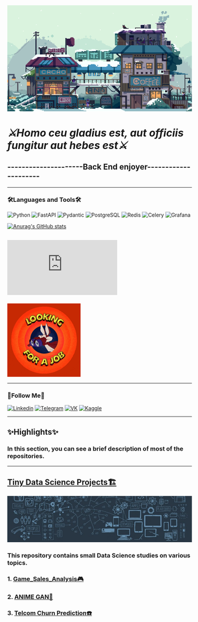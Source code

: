 ![Header](https://github.com/Andy666Fox/Andy666Fox/blob/main/assets/header_13.gif?raw=true)

# ***⚔️Homo ceu gladius est, aut officiis fungitur aut hebes est⚔️***


## ---------------------Back End enjoyer---------------------
---


### **🛠️Languages and Tools🛠️**


![Python](https://img.shields.io/badge/-Python-00ff1a?style=for-the-badge&logo=python&logoColor=000000)
![FastAPI](https://img.shields.io/badge/-FastAPI-40ff00?style=for-the-badge&logo=fastapi&logoColor=000000)
![Pydantic](https://img.shields.io/badge/-Pydantic-ffd90?style=for-the-badge&logo=pydantic&logoColor=000000)
![PostgreSQL](https://img.shields.io/badge/-PostgreSQL-ff7b00?style=for-the-badge&logo=postgresql&logoColor=000000)
![Redis](https://img.shields.io/badge/-Redis-ffd90?style=for-the-badge&logo=redis&logoColor=000000)
![Celery](https://img.shields.io/badge/-Celery-ff7b00?style=for-the-badge&logo=celery&logoColor=000000)
![Grafana](https://img.shields.io/badge/-Grafana-ddff00?style=for-the-badge&logo=grafana&logoColor=000000)




[![Anurag's GitHub stats](https://github-readme-stats.vercel.app/api?username=Andy666Fox&show_icons=true&theme=radical)](https://github.com/anuraghazra/github-readme-stats)



## ![🔥Hey my resume is here🔥](https://github.com/Andy666Fox/Andy666Fox/blob/main/Resume/Moroyanu_CV.pdf)
![JJ](https://github.com/Andy666Fox/Andy666Fox/blob/main/highlights_images/jj.gif)

---

### **🚩Follow Me🚩**


[![Linkedin](https://img.shields.io/badge/-Linkedin-ff005d?style=for-the-badge&logo=linkedin&logoColor=000000)](https://www.linkedin.com/in/heavyarmor/)
[![Telegram](https://img.shields.io/badge/-Telegram-ff00b3?style=for-the-badge&logo=telegram&logoColor=000000)](https://t.me/heavy_armor)
[![VK](https://img.shields.io/badge/-VKontakte-0E3DF3?style=for-the-badge&logo=VK&logoColor=000000)](https://vk.com/heavyground)
[![Kaggle](https://img.shields.io/badge/-Kaggle-0EEEF3?style=for-the-badge&logo=Kaggle&logoColor=000000)](https://www.kaggle.com/godovorez)

---

## **✨Highlights✨**
### In this section, you can see a brief description of most of the repositories.

---

## [**Tiny Data Science Projects🏗️**](https://github.com/Andy666Fox/TINY_DS_PROJECTS)
![DS_LOGO](https://github.com/Andy666Fox/Andy666Fox/blob/main/highlights_images/ds_logo.jpg?raw=true)

### **This repository contains small Data Science studies on various topics.**
### 1. [Game_Sales_Analysis🎮](https://github.com/Andy666Fox/TINY_DS_PROJECTS/tree/main/Game_Sales_Analysis)
### 2. [ANIME GAN👺](https://github.com/Andy666Fox/TINY_DS_PROJECTS/tree/main/FFA_GAN)
### 3. [Telcom Churn Prediction☎️](https://github.com/Andy666Fox/TINY_DS_PROJECTS/tree/main/Telcom_Churn_predict)
